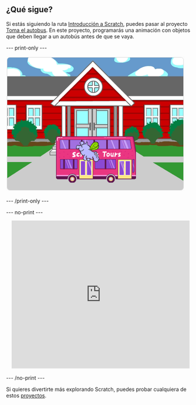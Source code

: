 ## ¿Qué sigue?

Si estás siguiendo la ruta [Introducción a Scratch](https://projects.raspberrypi.org/en/pathways/scratch-intro), puedes pasar al proyecto [Toma el autobus](https://projects.raspberrypi.org/en/projects/catch-the-bus). En este proyecto, programarás una animación con objetos que deben llegar a un autobús antes de que se vaya.

--- print-only ---

![El proyecto 'Toma el autobús'.](images/scratch-tour-bus.png)

--- /print-only ---

--- no-print ---

<div class="scratch-preview" style="margin-left: 15px;">
  <iframe allowtransparency="true" width="485" height="402" src="https://scratch.mit.edu/projects/embed/724160134/?autostart=false" frameborder="0"></iframe>
</div>

--- /no-print ---

Si quieres divertirte más explorando Scratch, puedes probar cualquiera de estos [proyectos](https://projects.raspberrypi.org/en/projects?software%5B%5D=scratch&curriculum%5B%5D=%201).
